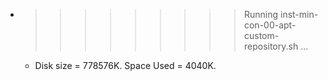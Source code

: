 * >>>>>>>>> Running inst-min-con-00-apt-custom-repository.sh ...
  * Disk size = 778576K. Space Used = 4040K.
